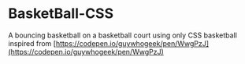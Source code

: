 # BasketBall-CSS
A bouncing basketball on a basketball court using only CSS
basketball inspired from [https://codepen.io/guywhogeek/pen/WwgPzJ](https://codepen.io/guywhogeek/pen/WwgPzJ)
